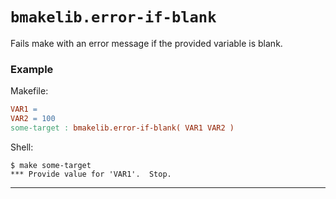 # `bmakelib.error-if-blank`

Fails make with an error message if the provided variable is blank.

### Example

Makefile:

```Makefile
VAR1 =
VAR2 = 100
some-target : bmakelib.error-if-blank( VAR1 VAR2 )
```

Shell:

```text
$ make some-target
*** Provide value for 'VAR1'.  Stop.
```

---


